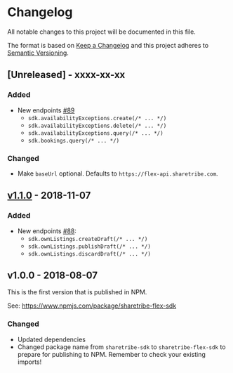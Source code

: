 # Changelog

All notable changes to this project will be documented in this file.

The format is based on [Keep a
Changelog](http://keepachangelog.com/en/1.0.0/) and this project
adheres to [Semantic Versioning](http://semver.org/spec/v2.0.0.html).

## [Unreleased] - xxxx-xx-xx
### Added

- New endpoints [#89](https://github.com/sharetribe/flex-sdk-js/pull/89)
  * `sdk.availabilityExceptions.create(/* ... */)`
  * `sdk.availabilityExceptions.delete(/* ... */)`
  * `sdk.availabilityExceptions.query(/* ... */)`
  * `sdk.bookings.query(/* ... */)`

### Changed

- Make `baseUrl` optional. Defaults to `https://flex-api.sharetribe.com`.

## [v1.1.0] - 2018-11-07

### Added

- New endpoints [#88](https://github.com/sharetribe/flex-sdk-js/pull/88):
  * `sdk.ownListings.createDraft(/* ... */)`
  * `sdk.ownListings.publishDraft(/* ... */)`
  * `sdk.ownListings.discardDraft(/* ... */)`

## v1.0.0 - 2018-08-07

This is the first version that is published in NPM.

See: https://www.npmjs.com/package/sharetribe-flex-sdk

### Changed

- Updated dependencies
- Changed package name from `sharetribe-sdk` to `sharetribe-flex-sdk`
  to prepare for publishing to NPM. Remember to check your existing
  imports!

[v1.1.0]: https://github.com/sharetribe/flex-sdk-js/compare/v1.0.0...v1.1.0
